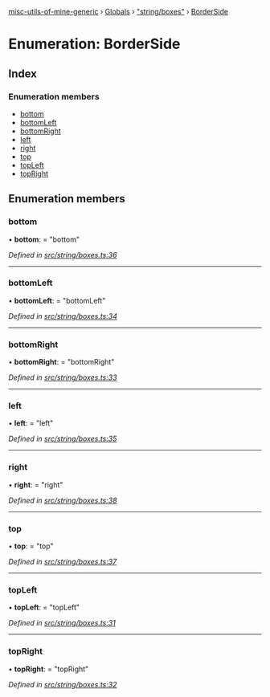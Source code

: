 [misc-utils-of-mine-generic](../README.md) › [Globals](../globals.md) › ["string/boxes"](../modules/_string_boxes_.md) › [BorderSide](_string_boxes_.borderside.md)

# Enumeration: BorderSide

## Index

### Enumeration members

* [bottom](_string_boxes_.borderside.md#bottom)
* [bottomLeft](_string_boxes_.borderside.md#bottomleft)
* [bottomRight](_string_boxes_.borderside.md#bottomright)
* [left](_string_boxes_.borderside.md#left)
* [right](_string_boxes_.borderside.md#right)
* [top](_string_boxes_.borderside.md#top)
* [topLeft](_string_boxes_.borderside.md#topleft)
* [topRight](_string_boxes_.borderside.md#topright)

## Enumeration members

###  bottom

• **bottom**: = "bottom"

*Defined in [src/string/boxes.ts:36](https://github.com/cancerberoSgx/misc-utils-of-mine/blob/6fdfb9c/misc-utils-of-mine-generic/src/string/boxes.ts#L36)*

___

###  bottomLeft

• **bottomLeft**: = "bottomLeft"

*Defined in [src/string/boxes.ts:34](https://github.com/cancerberoSgx/misc-utils-of-mine/blob/6fdfb9c/misc-utils-of-mine-generic/src/string/boxes.ts#L34)*

___

###  bottomRight

• **bottomRight**: = "bottomRight"

*Defined in [src/string/boxes.ts:33](https://github.com/cancerberoSgx/misc-utils-of-mine/blob/6fdfb9c/misc-utils-of-mine-generic/src/string/boxes.ts#L33)*

___

###  left

• **left**: = "left"

*Defined in [src/string/boxes.ts:35](https://github.com/cancerberoSgx/misc-utils-of-mine/blob/6fdfb9c/misc-utils-of-mine-generic/src/string/boxes.ts#L35)*

___

###  right

• **right**: = "right"

*Defined in [src/string/boxes.ts:38](https://github.com/cancerberoSgx/misc-utils-of-mine/blob/6fdfb9c/misc-utils-of-mine-generic/src/string/boxes.ts#L38)*

___

###  top

• **top**: = "top"

*Defined in [src/string/boxes.ts:37](https://github.com/cancerberoSgx/misc-utils-of-mine/blob/6fdfb9c/misc-utils-of-mine-generic/src/string/boxes.ts#L37)*

___

###  topLeft

• **topLeft**: = "topLeft"

*Defined in [src/string/boxes.ts:31](https://github.com/cancerberoSgx/misc-utils-of-mine/blob/6fdfb9c/misc-utils-of-mine-generic/src/string/boxes.ts#L31)*

___

###  topRight

• **topRight**: = "topRight"

*Defined in [src/string/boxes.ts:32](https://github.com/cancerberoSgx/misc-utils-of-mine/blob/6fdfb9c/misc-utils-of-mine-generic/src/string/boxes.ts#L32)*
